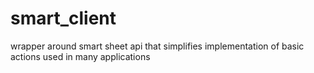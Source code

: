 # smart_client
wrapper around smart sheet api that simplifies implementation of basic actions used in many applications

